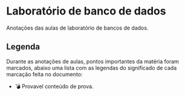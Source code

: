 # Laboratório de banco de dados

Anotações das aulas de laboratório de bancos de dados.

## Legenda

Durante as anotações de aulas, pontos importantes da matéria foram marcados, abaixo uma lista com as legendas do significado de cada marcação feita no documento:

- :bomb: Provavel conteúdo de prova.
